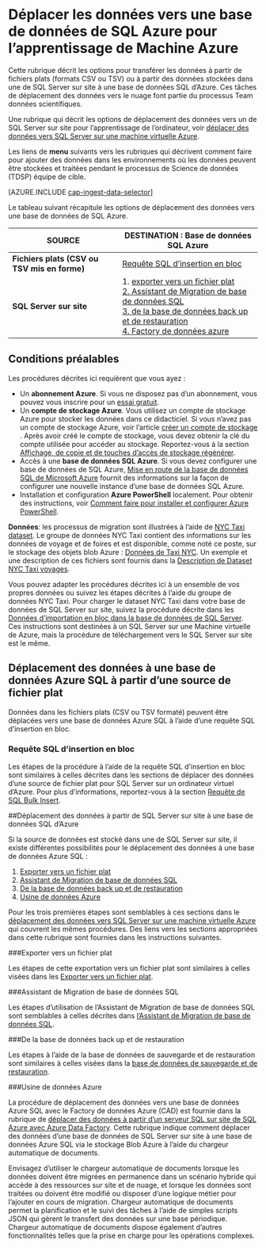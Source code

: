 <properties 
    pageTitle="Déplacer les données vers une base de données de SQL Azure pour l’apprentissage de Machine Azure | Azure" 
    description="Créer une Table de SQL et de charger les données à la Table de SQL" 
    services="machine-learning" 
    documentationCenter="" 
    authors="bradsev"
    manager="jhubbard"
    editor="cgronlun" />

<tags 
    ms.service="machine-learning" 
    ms.workload="data-services" 
    ms.tgt_pltfrm="na" 
    ms.devlang="na" 
    ms.topic="article" 
    ms.date="09/14/2016"
    ms.author="bradsev" /> 

# <a name="move-data-to-an-azure-sql-database-for-azure-machine-learning"></a>Déplacer les données vers une base de données de SQL Azure pour l’apprentissage de Machine Azure

Cette rubrique décrit les options pour transférer les données à partir de fichiers plats (formats CSV ou TSV) ou à partir des données stockées dans une de SQL Server sur site à une base de données SQL d’Azure. Ces tâches de déplacement des données vers le nuage font partie du processus Team données scientifiques.

Une rubrique qui décrit les options de déplacement des données vers un de SQL Server sur site pour l’apprentissage de l’ordinateur, voir [déplacer des données vers SQL Server sur une machine virtuelle Azure](machine-learning-data-science-move-sql-server-virtual-machine.md).

Les liens de **menu** suivants vers les rubriques qui décrivent comment faire pour ajouter des données dans les environnements où les données peuvent être stockées et traitées pendant le processus de Science de données (TDSP) équipe de cible.

[AZURE.INCLUDE [cap-ingest-data-selector](../../includes/cap-ingest-data-selector.md)]

Le tableau suivant récapitule les options de déplacement des données vers une base de données de SQL Azure.

<b>SOURCE</b> |<b>DESTINATION : Base de données SQL Azure</b> |
-------------- |--------------------------------|
<b>Fichiers plats (CSV ou TSV mis en forme)</b> |<a href="#bulk-insert-sql-query">Requête SQL d’insertion en bloc |
<b>SQL Server sur site</b> | 1. <a href="#export-flat-file">exporter vers un fichier plat<br> 2. <a href="#insert-tables-bcp">Assistant de Migration de base de données SQL<br> 3. <a href="#db-migration">de la base de données back up et de restauration<br> 4. <a href="#adf">Factory de données azure |


## <a name="prereqs"></a>Conditions préalables
Les procédures décrites ici requièrent que vous ayez :

* Un **abonnement Azure**. Si vous ne disposez pas d’un abonnement, vous pouvez vous inscrire pour un [essai gratuit](https://azure.microsoft.com/pricing/free-trial/).
* Un **compte de stockage Azure**. Vous utilisez un compte de stockage Azure pour stocker les données dans ce didacticiel. Si vous n’avez pas un compte de stockage Azure, voir l’article [créer un compte de stockage](storage-create-storage-account.md#create-a-storage-account) . Après avoir créé le compte de stockage, vous devez obtenir la clé du compte utilisée pour accéder au stockage. Reportez-vous à la section [Affichage, de copie et de touches d’accès de stockage régénérer](storage-create-storage-account.md#view-copy-and-regenerate-storage-access-keys).
* Accès à une **base de données SQL Azure**. Si vous devez configurer une base de données de SQL Azure, [Mise en route de la base de données SQL de Microsoft Azure](../sql-database/sql-database-get-started.md) fournit des informations sur la façon de configurer une nouvelle instance d’une base de données SQL Azure.
* Installation et configuration **Azure PowerShell** localement. Pour obtenir des instructions, voir [Comment faire pour installer et configurer Azure PowerShell](../powershell-install-configure.md).

**Données**: les processus de migration sont illustrées à l’aide de [NYC Taxi dataset](http://chriswhong.com/open-data/foil_nyc_taxi/). Le groupe de données NYC Taxi contient des informations sur les données de voyage et de foires et est disponible, comme noté ce poste, sur le stockage des objets blob Azure : [Données de Taxi NYC](http://www.andresmh.com/nyctaxitrips/). Un exemple et une description de ces fichiers sont fournis dans la [Description de Dataset NYC Taxi voyages](machine-learning-data-science-process-sql-walkthrough.md#dataset).
 
Vous pouvez adapter les procédures décrites ici à un ensemble de vos propres données ou suivez les étapes décrites à l’aide du groupe de données NYC Taxi. Pour charger le dataset NYC Taxi dans votre base de données de SQL Server sur site, suivez la procédure décrite dans les [Données d’importation en bloc dans la base de données de SQL Server](machine-learning-data-science-process-sql-walkthrough.md#dbload). Ces instructions sont destinées à un SQL Server sur une Machine virtuelle de Azure, mais la procédure de téléchargement vers le SQL Server sur site est le même.


## <a name="file-to-azure-sql-database"></a>Déplacement des données à une base de données Azure SQL à partir d’une source de fichier plat

Données dans les fichiers plats (CSV ou TSV formaté) peuvent être déplacées vers une base de données Azure SQL à l’aide d’une requête SQL d’insertion en bloc.

### <a name="bulk-insert-sql-query"></a>Requête SQL d’insertion en bloc

Les étapes de la procédure à l’aide de la requête SQL d’insertion en bloc sont similaires à celles décrites dans les sections de déplacer des données d’une source de fichier plat pour SQL Server sur un ordinateur virtuel d’Azure. Pour plus d’informations, reportez-vous à la section [Requête de SQL Bulk Insert](machine-learning-data-science-move-sql-server-virtual-machine.md#insert-tables-bulkquery).


##<a name="sql-on-prem-to-sazure-sql-database"></a>Déplacement des données à partir de SQL Server sur site à une base de données SQL d’Azure

Si la source de données est stocké dans une de SQL Server sur site, il existe différentes possibilités pour le déplacement des données à une base de données Azure SQL :

1. [Exporter vers un fichier plat](#export-flat-file) 
2. [Assistant de Migration de base de données SQL](#insert-tables-bcp)
3. [De la base de données back up et de restauration](#db-migration)
4. [Usine de données Azure](#adf)

Pour les trois premières étapes sont semblables à ces sections dans le [déplacement des données vers SQL Server sur une machine virtuelle Azure](machine-learning-data-science-move-sql-server-virtual-machine.md) qui couvrent les mêmes procédures. Des liens vers les sections appropriées dans cette rubrique sont fournies dans les instructions suivantes.

###<a name="export-flat-file"></a>Exporter vers un fichier plat

Les étapes de cette exportation vers un fichier plat sont similaires à celles visées dans les [Exporter vers un fichier plat](machine-learning-data-science-move-sql-server-virtual-machine.md#export-flat-file).

###<a name="insert-tables-bcp"></a>Assistant de Migration de base de données SQL

Les étapes d’utilisation de l’Assistant de Migration de base de données SQL sont semblables à celles décrites dans [l’Assistant de Migration de base de données SQL](machine-learning-data-science-move-sql-server-virtual-machine.md#sql-migration).

###<a name="db-migration"></a>De la base de données back up et de restauration

Les étapes à l’aide de la base de données de sauvegarde et de restauration sont similaires à celles visées dans la [base de données de sauvegarde et de restauration](machine-learning-data-science-move-sql-server-virtual-machine.md#sql-backup).

###<a name="adf"></a>Usine de données Azure

La procédure de déplacement des données vers une base de données Azure SQL avec le Factory de données Azure (CAD) est fournie dans la rubrique de [déplacer des données à partir d’un serveur SQL sur site de SQL Azure avec Azure Data Factory](machine-learning-data-science-move-sql-azure-adf.md). Cette rubrique indique comment déplacer des données d’une base de données de SQL Server sur site à une base de données Azure SQL via le stockage Blob Azure à l’aide du chargeur automatique de documents. 

Envisagez d’utiliser le chargeur automatique de documents lorsque les données doivent être migrées en permanence dans un scénario hybride qui accède à des ressources sur site et de nuage, et lorsque les données sont traitées ou doivent être modifié ou disposer d’une logique métier pour l’ajouter en cours de migration. Chargeur automatique de documents permet la planification et le suivi des tâches à l’aide de simples scripts JSON qui gèrent le transfert des données sur une base périodique. Chargeur automatique de documents dispose également d’autres fonctionnalités telles que la prise en charge pour les opérations complexes.




